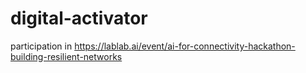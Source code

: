 # digital-activator
participation in https://lablab.ai/event/ai-for-connectivity-hackathon-building-resilient-networks

